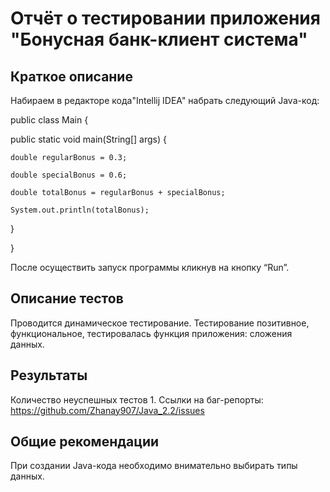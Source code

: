 # Отчёт о тестировании приложения "Бонусная банк-клиент система"
 

## Краткое описание

Набираем в редакторе кода"Intellij IDEA" набрать следующий Java-код:



 public class Main {
 
  public static void main(String[] args) {
  
    double regularBonus = 0.3;
	
    double specialBonus = 0.6;
	
    double totalBonus = regularBonus + specialBonus;
	
    System.out.println(totalBonus);
	
  }
  
}


После осуществить запуск программы кликнув на кнопку “Run”.

## Описание тестов

Проводится динамическое тестирование. Тестирование позитивное, функциональное, тестировалась функция приложения: сложения данных.


## Результаты
Количество неуспешных тестов 1.
Ссылки на баг-репорты: https://github.com/Zhanay907/Java_2.2/issues

## Общие рекомендации
При создании Java-кода необходимо внимательно выбирать типы данных. 
